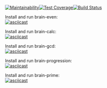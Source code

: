 [![Maintainability](https://api.codeclimate.com/v1/badges/c3d2cbf07d29c8a53ed2/maintainability)](https://codeclimate.com/github/aamanunin/project-lvl1-s438/maintainability)[![Test Coverage](https://api.codeclimate.com/v1/badges/c3d2cbf07d29c8a53ed2/test_coverage)](https://codeclimate.com/github/aamanunin/project-lvl1-s438/test_coverage)[![Build Status](https://travis-ci.org/aamanunin/project-lvl1-s438.svg?branch=master)](https://travis-ci.org/aamanunin/project-lvl1-s438)

Install and run brain-even:  
[![asciicast](https://asciinema.org/a/IYNtdjtsscDYU8eut1PpT7C46.svg)](https://asciinema.org/a/IYNtdjtsscDYU8eut1PpT7C46)

Install and run brain-calc:  
[![asciicast](https://asciinema.org/a/XIo77Bg1HycyiOIye1k0GBDVR.svg)](https://asciinema.org/a/XIo77Bg1HycyiOIye1k0GBDVR)  

Install and run brain-gcd:  
[![asciicast](https://asciinema.org/a/Sj8c8N4BP3PTAGquqyUHrsNH9.svg)](https://asciinema.org/a/Sj8c8N4BP3PTAGquqyUHrsNH9)  

Install and run brain-progression:  
[![asciicast](https://asciinema.org/a/hxLUyzjK1oRYAKHMIzunVzL0T.svg)](https://asciinema.org/a/hxLUyzjK1oRYAKHMIzunVzL0T)  

Install and run brain-prime:  
[![asciicast](https://asciinema.org/a/fj9RBLoJdxiQkzXQgMrLlYkOd.svg)](https://asciinema.org/a/fj9RBLoJdxiQkzXQgMrLlYkOd)
